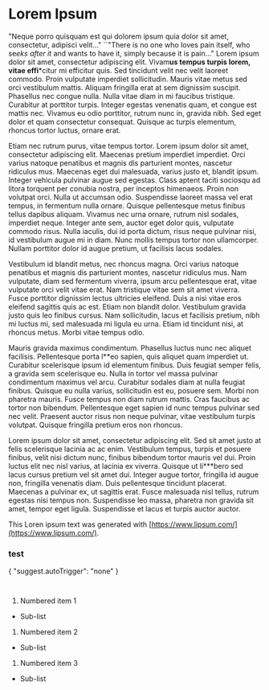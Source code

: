 # Lorem Ipsum

"Neque porro quisquam est qui dolorem ipsum quia dolor sit amet, consectetur, adipisci velit..."
``"There is no one who loves pain itself, who se*eks after it* and wants to have it, simply because it is pain..."
Lorem ipsum dolor sit amet, consectetur adipiscing elit. Vivam**us tempus turpis lorem, vitae effi***citur mi efficitur quis. Sed tincidunt velit nec velit laoreet commodo. Proin vulputate imperdiet sollicitudin. Mauris vitae metus sed orci vestibulum mattis. Aliquam fringilla erat at sem dignissim suscipit. Phasellus nec congue nulla. Nulla vitae diam in mi faucibus tristique. Curabitur at porttitor turpis. Integer egestas venenatis quam, et congue est mattis nec. Vivamus eu odio porttitor, rutrum nunc in, gravida nibh. Sed eget dolor et quam consectetur consequat. Quisque ac turpis elementum, rhoncus tortor luctus, ornare erat.

Etiam nec rutrum purus, vitae tempus tortor. Lorem ipsum dolor sit amet, consectetur adipiscing elit. Maecenas pretium imperdiet imperdiet. Orci varius natoque penatibus et magnis dis parturient montes, nascetur ridiculus mus. Maecenas eget dui malesuada, varius justo et, blandit ipsum. Integer vehicula pulvinar augue sed egestas. Class aptent taciti sociosqu ad litora torquent per conubia nostra, per inceptos himenaeos. Proin non volutpat orci. Nulla ut accumsan odio. Suspendisse laoreet massa vel erat tempus, in fermentum nulla ornare. Quisque pellentesque metus finibus tellus dapibus aliquam. Vivamus nec urna ornare, rutrum nisl sodales, imperdiet neque. Integer ante sem, auctor eget dolor quis, vulputate commodo risus. Nulla iaculis, dui id porta dictum, risus neque pulvinar nisi, id vestibulum augue mi in diam. Nunc mollis tempus tortor non ullamcorper. Nullam porttitor dolor id augue pretium, ut facilisis lacus sodales.

Vestibulum id blandit metus, nec rhoncus magna. Orci varius natoque penatibus et magnis dis parturient montes, nascetur ridiculus mus. Nam vulputate, diam sed fermentum viverra, ipsum arcu pellentesque erat, vitae vulputate orci velit vitae erat. Nam tristique vitae sem sit amet viverra. Fusce porttitor dignissim lectus ultricies eleifend. Duis a nisi vitae eros eleifend sagittis quis ac est. Etiam non blandit dolor. Vestibulum gravida justo quis leo finibus cursus. Nam sollicitudin, lacus et facilisis pretium, nibh mi luctus mi, sed malesuada mi ligula eu urna. Etiam id tincidunt nisi, at rhoncus metus. Morbi vitae tempus odio.

Mauris gravida maximus condimentum. Phasellus luctus nunc nec aliquet facilisis. Pellentesque porta l**eo sapien, quis aliquet quam imperdiet ut. Curabitur scelerisque ipsum id elementum finibus. Duis feugiat semper felis, a gravida sem scelerisque eu. Nulla in tortor vel massa pulvinar condimentum maximus vel arcu. Curabitur sodales diam at nulla feugiat finibus. Quisque eu nulla varius, sollicitudin est eu, posuere sem. Morbi non pharetra mauris. Fusce tempus non diam rutrum mattis. Cras faucibus ac tortor non bibendum. Pellentesque eget sapien id nunc tempus pulvinar sed nec velit. Praesent auctor risus non neque pulvinar, vitae vestibulum turpis volutpat. Quisque fringilla pretium eros non rhoncus.

Lorem ipsum dolor sit amet, consectetur adipiscing elit. Sed sit amet justo at felis scelerisque lacinia ac ac enim. Vestibulum tempus, turpis et posuere finibus, velit nisi dictum nunc, finibus bibendum tortor mauris vel dui. Proin luctus elit nec nisl varius, at lacinia ex viverra. Quisque ut li***bero sed lacus cursus pretium vel sit amet dui. Integer augue tortor, fringilla id augue non, fringilla venenatis diam. Duis pellentesque tincidunt placerat. Maecenas a pulvinar ex, ut sagittis erat. Fusce malesuada nisl tellus, rutrum egestas nisi tempus non. Suspendisse leo massa, pharetra non gravida sit amet, tempor eget ligula. Suspendisse et lacus et turpis auctor auctor.

This Loren ipsum text was generated with [https://www.lipsum.com/](https://www.lipsum.com/).


### test

{
    "suggest.autoTrigger": "none"
}


```{r title-one}
```

```{r title-one}
```

1. Numbered item 1
 * Sub-list
1. Numbered item 2
 * Sub-list
1. Numbered item 3
 * Sub-list


```test
